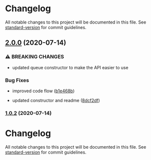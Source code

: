 # Changelog

All notable changes to this project will be documented in this file. See [standard-version](https://github.com/conventional-changelog/standard-version) for commit guidelines.

## [2.0.0](https://github.com/jorgenkg/promise-priority-queue/compare/v1.0.2...v2.0.0) (2020-07-14)


### ⚠ BREAKING CHANGES

* updated queue constructor to make the API easier to use

### Bug Fixes

* improved code flow ([b1e468b](https://github.com/jorgenkg/promise-priority-queue/commit/b1e468b35bc9bb15831ab5e62949a048554318ce))


* updated constructor and readme ([8dcf2df](https://github.com/jorgenkg/promise-priority-queue/commit/8dcf2dfbfe580893f00ad6fe9477cae80edc5430))

### [1.0.2](https://github.com/jorgenkg/promise-priority-queue/compare/v1.0.1...v1.0.2) (2020-07-14)

# Changelog

All notable changes to this project will be documented in this file. See [standard-version](https://github.com/conventional-changelog/standard-version) for commit guidelines.

